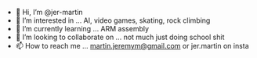 - 👋 Hi, I’m @jer-martin
- 👀 I’m interested in ... AI, video games, skating, rock climbing
- 🌱 I’m currently learning ... ARM assembly
- 💞️ I’m looking to collaborate on ... not much just doing school shit
- 📫 How to reach me ... martin.jeremym@gmail.com or jer.martin on insta

<!---
jer-martin/jer-martin is a ✨ special ✨ repository because its `README.md` (this file) appears on your GitHub profile.
You can click the Preview link to take a look at your changes.
--->
